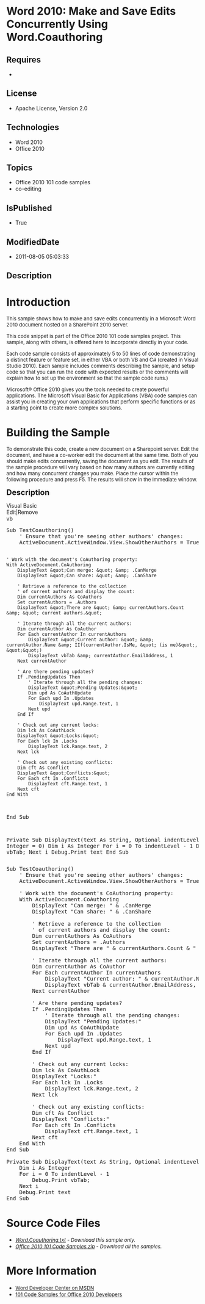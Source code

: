 # Word 2010: Make and Save Edits Concurrently Using Word.Coauthoring
## Requires
* 
## License
* Apache License, Version 2.0
## Technologies
* Word 2010
* Office 2010
## Topics
* Office 2010 101 code samples
* co-editing
## IsPublished
* True
## ModifiedDate
* 2011-08-05 05:03:33
## Description

<h1>Introduction</h1>
<p><span style="font-size:small">This sample shows how to make and save edits concurrently in a Microsoft Word 2010 document hosted on a SharePoint 2010 server.</span></p>
<p><span style="font-size:small">This code snippet is part of the Office 2010 101 code samples project. This sample, along with others, is offered here to incorporate directly in your code.</span></p>
<p><span style="font-size:small">Each code sample consists of approximately 5 to 50 lines of code demonstrating a distinct feature or feature set, in either VBA or both VB and C# (created in Visual Studio 2010). Each sample includes comments describing the
 sample, and setup code so that you can run the code with expected results or the comments will explain how to set up the environment so that the sample code runs.)</span></p>
<p><span style="font-size:small">Microsoft&reg; Office 2010 gives you the tools needed to create powerful applications. The Microsoft Visual Basic for Applications (VBA) code samples can assist you in creating your own applications that perform specific functions
 or as a starting point to create more complex solutions.</span></p>
<h1><span>Building the Sample</span></h1>
<p><span style="font-size:small">To demonstrate this code, create a new document on a Sharepoint server. Edit the document, and have a co-worker edit the document at the same time. Both of you should make edits concurrently, saving the document as you edit.
 The results of the sample procedure will vary based on how many authors are currently editing and how many concurrent changes you make. Place the cursor within the following procedure and press F5. The results will show in the Immediate window.</span></p>
<p><span style="font-size:20px; font-weight:bold">Description</span></p>
<div class="scriptcode">
<div class="pluginEditHolder" pluginCommand="mceScriptCode">
<div class="title"><span>Visual Basic</span></div>
<div class="pluginLinkHolder"><span class="pluginEditHolderLink">Edit</span>|<span class="pluginRemoveHolderLink">Remove</span></div>
<span class="hidden">vb</span>
<pre class="hidden">Sub TestCoauthoring()
    ' Ensure that you're seeing other authors' changes:
    ActiveDocument.ActiveWindow.View.ShowOtherAuthors = True
   
    ' Work with the document's CoAuthoring property:
    With ActiveDocument.CoAuthoring
        DisplayText &quot;Can merge: &quot; &amp; .CanMerge
        DisplayText &quot;Can share: &quot; &amp; .CanShare
   
        ' Retrieve a reference to the collection
        ' of current authors and display the count:
        Dim currentAuthors As CoAuthors
        Set currentAuthors = .Authors
        DisplayText &quot;There are &quot; &amp; currentAuthors.Count &amp; &quot; current authors.&quot;
       
        ' Iterate through all the current authors:
        Dim currentAuthor As CoAuthor
        For Each currentAuthor In currentAuthors
            DisplayText &quot;Current author: &quot; &amp; currentAuthor.Name &amp; IIf(currentAuthor.IsMe, &quot; (is me)&quot;, &quot;&quot;)
            DisplayText vbTab &amp; currentAuthor.EmailAddress, 1
        Next currentAuthor
       
        ' Are there pending updates?
        If .PendingUpdates Then
            ' Iterate through all the pending changes:
            DisplayText &quot;Pending Updates:&quot;
            Dim upd As CoAuthUpdate
            For Each upd In .Updates
                DisplayText upd.Range.text, 1
            Next upd
        End If
       
        ' Check out any current locks:
        Dim lck As CoAuthLock
        DisplayText &quot;Locks:&quot;
        For Each lck In .Locks
            DisplayText lck.Range.text, 2
        Next lck
       
        ' Check out any existing conflicts:
        Dim cft As Conflict
        DisplayText &quot;Conflicts:&quot;
        For Each cft In .Conflicts
            DisplayText cft.Range.text, 1
        Next cft
    End With
End Sub

Private Sub DisplayText(text As String, Optional indentLevel As Integer = 0)
    Dim i As Integer
    For i = 0 To indentLevel - 1
        Debug.Print vbTab;
    Next i
    Debug.Print text
End Sub</pre>
<div class="preview">
<pre class="vb"><span class="visualBasic__keyword">Sub</span>&nbsp;TestCoauthoring()&nbsp;
&nbsp;&nbsp;&nbsp;&nbsp;<span class="visualBasic__com">'&nbsp;Ensure&nbsp;that&nbsp;you're&nbsp;seeing&nbsp;other&nbsp;authors'&nbsp;changes:</span>&nbsp;
&nbsp;&nbsp;&nbsp;&nbsp;ActiveDocument.ActiveWindow.View.ShowOtherAuthors&nbsp;=&nbsp;<span class="visualBasic__keyword">True</span>&nbsp;
&nbsp;&nbsp;&nbsp;&nbsp;
&nbsp;&nbsp;&nbsp;&nbsp;<span class="visualBasic__com">'&nbsp;Work&nbsp;with&nbsp;the&nbsp;document's&nbsp;CoAuthoring&nbsp;property:</span>&nbsp;
&nbsp;&nbsp;&nbsp;&nbsp;<span class="visualBasic__keyword">With</span>&nbsp;ActiveDocument.CoAuthoring&nbsp;
&nbsp;&nbsp;&nbsp;&nbsp;&nbsp;&nbsp;&nbsp;&nbsp;DisplayText&nbsp;<span class="visualBasic__string">&quot;Can&nbsp;merge:&nbsp;&quot;</span>&nbsp;&amp;&nbsp;.CanMerge&nbsp;
&nbsp;&nbsp;&nbsp;&nbsp;&nbsp;&nbsp;&nbsp;&nbsp;DisplayText&nbsp;<span class="visualBasic__string">&quot;Can&nbsp;share:&nbsp;&quot;</span>&nbsp;&amp;&nbsp;.CanShare&nbsp;
&nbsp;&nbsp;&nbsp;&nbsp;
&nbsp;&nbsp;&nbsp;&nbsp;&nbsp;&nbsp;&nbsp;&nbsp;<span class="visualBasic__com">'&nbsp;Retrieve&nbsp;a&nbsp;reference&nbsp;to&nbsp;the&nbsp;collection</span>&nbsp;
&nbsp;&nbsp;&nbsp;&nbsp;&nbsp;&nbsp;&nbsp;&nbsp;<span class="visualBasic__com">'&nbsp;of&nbsp;current&nbsp;authors&nbsp;and&nbsp;display&nbsp;the&nbsp;count:</span>&nbsp;
&nbsp;&nbsp;&nbsp;&nbsp;&nbsp;&nbsp;&nbsp;&nbsp;<span class="visualBasic__keyword">Dim</span>&nbsp;currentAuthors&nbsp;<span class="visualBasic__keyword">As</span>&nbsp;CoAuthors&nbsp;
&nbsp;&nbsp;&nbsp;&nbsp;&nbsp;&nbsp;&nbsp;&nbsp;<span class="visualBasic__keyword">Set</span>&nbsp;currentAuthors&nbsp;=&nbsp;.Authors&nbsp;
&nbsp;&nbsp;&nbsp;&nbsp;&nbsp;&nbsp;&nbsp;&nbsp;DisplayText&nbsp;<span class="visualBasic__string">&quot;There&nbsp;are&nbsp;&quot;</span>&nbsp;&amp;&nbsp;currentAuthors.Count&nbsp;&amp;&nbsp;<span class="visualBasic__string">&quot;&nbsp;current&nbsp;authors.&quot;</span>&nbsp;
&nbsp;&nbsp;&nbsp;&nbsp;&nbsp;&nbsp;&nbsp;&nbsp;
&nbsp;&nbsp;&nbsp;&nbsp;&nbsp;&nbsp;&nbsp;&nbsp;<span class="visualBasic__com">'&nbsp;Iterate&nbsp;through&nbsp;all&nbsp;the&nbsp;current&nbsp;authors:</span>&nbsp;
&nbsp;&nbsp;&nbsp;&nbsp;&nbsp;&nbsp;&nbsp;&nbsp;<span class="visualBasic__keyword">Dim</span>&nbsp;currentAuthor&nbsp;<span class="visualBasic__keyword">As</span>&nbsp;CoAuthor&nbsp;
&nbsp;&nbsp;&nbsp;&nbsp;&nbsp;&nbsp;&nbsp;&nbsp;<span class="visualBasic__keyword">For</span>&nbsp;<span class="visualBasic__keyword">Each</span>&nbsp;currentAuthor&nbsp;<span class="visualBasic__keyword">In</span>&nbsp;currentAuthors&nbsp;
&nbsp;&nbsp;&nbsp;&nbsp;&nbsp;&nbsp;&nbsp;&nbsp;&nbsp;&nbsp;&nbsp;&nbsp;DisplayText&nbsp;<span class="visualBasic__string">&quot;Current&nbsp;author:&nbsp;&quot;</span>&nbsp;&amp;&nbsp;currentAuthor.Name&nbsp;&amp;&nbsp;IIf(currentAuthor.IsMe,&nbsp;<span class="visualBasic__string">&quot;&nbsp;(is&nbsp;me)&quot;</span>,&nbsp;<span class="visualBasic__string">&quot;&quot;</span>)&nbsp;
&nbsp;&nbsp;&nbsp;&nbsp;&nbsp;&nbsp;&nbsp;&nbsp;&nbsp;&nbsp;&nbsp;&nbsp;DisplayText&nbsp;vbTab&nbsp;&amp;&nbsp;currentAuthor.EmailAddress,&nbsp;<span class="visualBasic__number">1</span>&nbsp;
&nbsp;&nbsp;&nbsp;&nbsp;&nbsp;&nbsp;&nbsp;&nbsp;<span class="visualBasic__keyword">Next</span>&nbsp;currentAuthor&nbsp;
&nbsp;&nbsp;&nbsp;&nbsp;&nbsp;&nbsp;&nbsp;&nbsp;
&nbsp;&nbsp;&nbsp;&nbsp;&nbsp;&nbsp;&nbsp;&nbsp;<span class="visualBasic__com">'&nbsp;Are&nbsp;there&nbsp;pending&nbsp;updates?</span>&nbsp;
&nbsp;&nbsp;&nbsp;&nbsp;&nbsp;&nbsp;&nbsp;&nbsp;<span class="visualBasic__keyword">If</span>&nbsp;.PendingUpdates&nbsp;<span class="visualBasic__keyword">Then</span>&nbsp;
&nbsp;&nbsp;&nbsp;&nbsp;&nbsp;&nbsp;&nbsp;&nbsp;&nbsp;&nbsp;&nbsp;&nbsp;<span class="visualBasic__com">'&nbsp;Iterate&nbsp;through&nbsp;all&nbsp;the&nbsp;pending&nbsp;changes:</span>&nbsp;
&nbsp;&nbsp;&nbsp;&nbsp;&nbsp;&nbsp;&nbsp;&nbsp;&nbsp;&nbsp;&nbsp;&nbsp;DisplayText&nbsp;<span class="visualBasic__string">&quot;Pending&nbsp;Updates:&quot;</span>&nbsp;
&nbsp;&nbsp;&nbsp;&nbsp;&nbsp;&nbsp;&nbsp;&nbsp;&nbsp;&nbsp;&nbsp;&nbsp;<span class="visualBasic__keyword">Dim</span>&nbsp;upd&nbsp;<span class="visualBasic__keyword">As</span>&nbsp;CoAuthUpdate&nbsp;
&nbsp;&nbsp;&nbsp;&nbsp;&nbsp;&nbsp;&nbsp;&nbsp;&nbsp;&nbsp;&nbsp;&nbsp;<span class="visualBasic__keyword">For</span>&nbsp;<span class="visualBasic__keyword">Each</span>&nbsp;upd&nbsp;<span class="visualBasic__keyword">In</span>&nbsp;.Updates&nbsp;
&nbsp;&nbsp;&nbsp;&nbsp;&nbsp;&nbsp;&nbsp;&nbsp;&nbsp;&nbsp;&nbsp;&nbsp;&nbsp;&nbsp;&nbsp;&nbsp;DisplayText&nbsp;upd.Range.text,&nbsp;<span class="visualBasic__number">1</span>&nbsp;
&nbsp;&nbsp;&nbsp;&nbsp;&nbsp;&nbsp;&nbsp;&nbsp;&nbsp;&nbsp;&nbsp;&nbsp;<span class="visualBasic__keyword">Next</span>&nbsp;upd&nbsp;
&nbsp;&nbsp;&nbsp;&nbsp;&nbsp;&nbsp;&nbsp;&nbsp;<span class="visualBasic__keyword">End</span>&nbsp;<span class="visualBasic__keyword">If</span>&nbsp;
&nbsp;&nbsp;&nbsp;&nbsp;&nbsp;&nbsp;&nbsp;&nbsp;
&nbsp;&nbsp;&nbsp;&nbsp;&nbsp;&nbsp;&nbsp;&nbsp;<span class="visualBasic__com">'&nbsp;Check&nbsp;out&nbsp;any&nbsp;current&nbsp;locks:</span>&nbsp;
&nbsp;&nbsp;&nbsp;&nbsp;&nbsp;&nbsp;&nbsp;&nbsp;<span class="visualBasic__keyword">Dim</span>&nbsp;lck&nbsp;<span class="visualBasic__keyword">As</span>&nbsp;CoAuthLock&nbsp;
&nbsp;&nbsp;&nbsp;&nbsp;&nbsp;&nbsp;&nbsp;&nbsp;DisplayText&nbsp;<span class="visualBasic__string">&quot;Locks:&quot;</span>&nbsp;
&nbsp;&nbsp;&nbsp;&nbsp;&nbsp;&nbsp;&nbsp;&nbsp;<span class="visualBasic__keyword">For</span>&nbsp;<span class="visualBasic__keyword">Each</span>&nbsp;lck&nbsp;<span class="visualBasic__keyword">In</span>&nbsp;.Locks&nbsp;
&nbsp;&nbsp;&nbsp;&nbsp;&nbsp;&nbsp;&nbsp;&nbsp;&nbsp;&nbsp;&nbsp;&nbsp;DisplayText&nbsp;lck.Range.text,&nbsp;<span class="visualBasic__number">2</span>&nbsp;
&nbsp;&nbsp;&nbsp;&nbsp;&nbsp;&nbsp;&nbsp;&nbsp;<span class="visualBasic__keyword">Next</span>&nbsp;lck&nbsp;
&nbsp;&nbsp;&nbsp;&nbsp;&nbsp;&nbsp;&nbsp;&nbsp;
&nbsp;&nbsp;&nbsp;&nbsp;&nbsp;&nbsp;&nbsp;&nbsp;<span class="visualBasic__com">'&nbsp;Check&nbsp;out&nbsp;any&nbsp;existing&nbsp;conflicts:</span>&nbsp;
&nbsp;&nbsp;&nbsp;&nbsp;&nbsp;&nbsp;&nbsp;&nbsp;<span class="visualBasic__keyword">Dim</span>&nbsp;cft&nbsp;<span class="visualBasic__keyword">As</span>&nbsp;Conflict&nbsp;
&nbsp;&nbsp;&nbsp;&nbsp;&nbsp;&nbsp;&nbsp;&nbsp;DisplayText&nbsp;<span class="visualBasic__string">&quot;Conflicts:&quot;</span>&nbsp;
&nbsp;&nbsp;&nbsp;&nbsp;&nbsp;&nbsp;&nbsp;&nbsp;<span class="visualBasic__keyword">For</span>&nbsp;<span class="visualBasic__keyword">Each</span>&nbsp;cft&nbsp;<span class="visualBasic__keyword">In</span>&nbsp;.Conflicts&nbsp;
&nbsp;&nbsp;&nbsp;&nbsp;&nbsp;&nbsp;&nbsp;&nbsp;&nbsp;&nbsp;&nbsp;&nbsp;DisplayText&nbsp;cft.Range.text,&nbsp;<span class="visualBasic__number">1</span>&nbsp;
&nbsp;&nbsp;&nbsp;&nbsp;&nbsp;&nbsp;&nbsp;&nbsp;<span class="visualBasic__keyword">Next</span>&nbsp;cft&nbsp;
&nbsp;&nbsp;&nbsp;&nbsp;<span class="visualBasic__keyword">End</span>&nbsp;<span class="visualBasic__keyword">With</span>&nbsp;
<span class="visualBasic__keyword">End</span>&nbsp;<span class="visualBasic__keyword">Sub</span>&nbsp;
&nbsp;
<span class="visualBasic__keyword">Private</span>&nbsp;<span class="visualBasic__keyword">Sub</span>&nbsp;DisplayText(text&nbsp;<span class="visualBasic__keyword">As</span>&nbsp;<span class="visualBasic__keyword">String</span>,&nbsp;<span class="visualBasic__keyword">Optional</span>&nbsp;indentLevel&nbsp;<span class="visualBasic__keyword">As</span>&nbsp;<span class="visualBasic__keyword">Integer</span>&nbsp;=&nbsp;<span class="visualBasic__number">0</span>)&nbsp;
&nbsp;&nbsp;&nbsp;&nbsp;<span class="visualBasic__keyword">Dim</span>&nbsp;i&nbsp;<span class="visualBasic__keyword">As</span>&nbsp;<span class="visualBasic__keyword">Integer</span>&nbsp;
&nbsp;&nbsp;&nbsp;&nbsp;<span class="visualBasic__keyword">For</span>&nbsp;i&nbsp;=&nbsp;<span class="visualBasic__number">0</span>&nbsp;<span class="visualBasic__keyword">To</span>&nbsp;indentLevel&nbsp;-&nbsp;<span class="visualBasic__number">1</span>&nbsp;
&nbsp;&nbsp;&nbsp;&nbsp;&nbsp;&nbsp;&nbsp;&nbsp;Debug.Print&nbsp;vbTab;&nbsp;
&nbsp;&nbsp;&nbsp;&nbsp;<span class="visualBasic__keyword">Next</span>&nbsp;i&nbsp;
&nbsp;&nbsp;&nbsp;&nbsp;Debug.Print&nbsp;text&nbsp;
<span class="visualBasic__keyword">End</span>&nbsp;<span class="visualBasic__keyword">Sub</span></pre>
</div>
</div>
</div>
<h1><span>Source Code Files</span></h1>
<ul>
<li><span style="font-size:small"><em><em><a id="26216" href="/site/view/file/26216/1/Word.Coauthoring.txt">Word.Coauthoring.txt</a>&nbsp;- Download this sample only.<br>
</em></em></span></li><li><span style="font-size:small"><em><em><a id="26217" href="/site/view/file/26217/1/Office%202010%20101%20Code%20Samples.zip">Office 2010 101 Code Samples.zip</a>&nbsp;- Download all the samples.</em></em></span>
</li></ul>
<h1>More Information</h1>
<ul>
<li><span style="font-size:small"><a href="http://msdn.microsoft.com/en-us/office/aa905482">Word Developer Center on MSDN</a></span>
</li><li><span style="font-size:small"><a href="http://msdn.microsoft.com/en-us/office/hh360994">101 Code Samples for Office 2010 Developers</a></span>
</li></ul>

